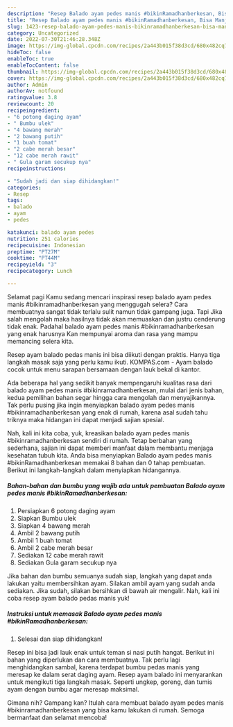 ```yaml
---
description: "Resep Balado ayam pedes manis #bikinRamadhanberkesan, Bisa Manjain Lidah"
title: "Resep Balado ayam pedes manis #bikinRamadhanberkesan, Bisa Manjain Lidah"
slug: 1423-resep-balado-ayam-pedes-manis-bikinramadhanberkesan-bisa-manjain-lidah
category: Uncategorized
date: 2022-07-30T21:46:28.348Z
image: https://img-global.cpcdn.com/recipes/2a443b015f38d3cd/680x482cq70/balado-ayam-pedes-manis-bikinramadhanberkesan-foto-resep-utama.jpg
hideToc: false
enableToc: true
enableTocContent: false
thumbnail: https://img-global.cpcdn.com/recipes/2a443b015f38d3cd/680x482cq70/balado-ayam-pedes-manis-bikinramadhanberkesan-foto-resep-utama.jpg
cover: https://img-global.cpcdn.com/recipes/2a443b015f38d3cd/680x482cq70/balado-ayam-pedes-manis-bikinramadhanberkesan-foto-resep-utama.jpg
author: Admin
authorAv: notfound
ratingvalue: 3.8
reviewcount: 20
recipeingredient:
- "6 potong daging ayam"
- " Bumbu ulek"
- "4 bawang merah"
- "2 bawang putih"
- "1 buah tomat"
- "2 cabe merah besar"
- "12 cabe merah rawit"
- " Gula garam secukup nya"
recipeinstructions:

- "Sudah jadi dan siap dihidangkan!"
categories:
- Resep
tags:
- balado
- ayam
- pedes

katakunci: balado ayam pedes 
nutrition: 251 calories
recipecuisine: Indonesian
preptime: "PT27M"
cooktime: "PT44M"
recipeyield: "3"
recipecategory: Lunch

---
```



Selamat pagi Kamu sedang mencari inspirasi resep balado ayam pedes manis #bikinramadhanberkesan yang menggugah selera? Cara membuatnya sangat tidak terlalu sulit namun tidak gampang juga. Tapi Jika salah mengolah maka hasilnya tidak akan memuaskan dan justru cenderung tidak enak. Padahal balado ayam pedes manis #bikinramadhanberkesan yang enak harusnya Kan mempunyai aroma dan rasa yang mampu memancing selera kita.


Resep ayam balado pedas manis ini bisa diikuti dengan praktis. Hanya tiga langkah masak saja yang perlu kamu ikuti. KOMPAS.com - Ayam balado cocok untuk menu sarapan bersamaan dengan lauk bekal di kantor.

Ada beberapa hal yang sedikit banyak mempengaruhi kualitas rasa dari balado ayam pedes manis #bikinramadhanberkesan, mulai dari jenis bahan, kedua pemilihan bahan segar hingga cara mengolah dan menyajikannya. Tak perlu pusing jika ingin menyiapkan balado ayam pedes manis #bikinramadhanberkesan yang enak di rumah, karena asal sudah tahu triknya maka hidangan ini dapat menjadi sajian spesial.


Nah, kali ini kita coba, yuk, kreasikan balado ayam pedes manis #bikinramadhanberkesan sendiri di rumah. Tetap berbahan yang sederhana, sajian ini dapat memberi manfaat dalam membantu menjaga kesehatan tubuh kita. Anda bisa menyiapkan Balado ayam pedes manis #bikinRamadhanberkesan memakai 8 bahan dan 0 tahap pembuatan. Berikut ini langkah-langkah dalam menyiapkan hidangannya.

<!--inarticleads1-->

##### Bahan-bahan dan bumbu yang wajib ada untuk pembuatan Balado ayam pedes manis #bikinRamadhanberkesan:

1. Persiapkan 6 potong daging ayam
1. Siapkan  Bumbu ulek
1. Siapkan 4 bawang merah
1. Ambil 2 bawang putih
1. Ambil 1 buah tomat
1. Ambil 2 cabe merah besar
1. Sediakan 12 cabe merah rawit
1. Sediakan  Gula garam secukup nya


Jika bahan dan bumbu semuanya sudah siap, langkah yang dapat anda lakukan yaitu membersihkan ayam. Silakan ambil ayam yang sudah anda sediakan. Jika sudah, silakan bersihkan di bawah air mengalir. Nah, kali ini coba resep ayam balado pedas manis yuk! 

<!--inarticleads2-->

##### Instruksi untuk memasak Balado ayam pedes manis #bikinRamadhanberkesan:


1. Selesai dan siap dihidangkan!

Resep ini bisa jadi lauk enak untuk teman si nasi putih hangat. Berikut ini bahan yang diperlukan dan cara membuatnya. Tak perlu lagi menghidangkan sambal, karena terdapat bumbu pedas manis yang meresap ke dalam serat daging ayam. Resep ayam balado ini menyarankan untuk mengikuti tiga langkah masak. Seperti ungkep, goreng, dan tumis ayam dengan bumbu agar meresap maksimal. 

Gimana nih? Gampang kan? Itulah cara membuat balado ayam pedes manis #bikinramadhanberkesan yang bisa kamu lakukan di rumah. Semoga bermanfaat dan selamat mencoba!
